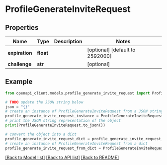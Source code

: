 # ProfileGenerateInviteRequest


## Properties

Name | Type | Description | Notes
------------ | ------------- | ------------- | -------------
**expiration** | **float** |  | [optional] [default to 2592000]
**challenge** | **str** |  | [optional] 

## Example

```python
from openapi_client.models.profile_generate_invite_request import ProfileGenerateInviteRequest

# TODO update the JSON string below
json = "{}"
# create an instance of ProfileGenerateInviteRequest from a JSON string
profile_generate_invite_request_instance = ProfileGenerateInviteRequest.from_json(json)
# print the JSON string representation of the object
print(ProfileGenerateInviteRequest.to_json())

# convert the object into a dict
profile_generate_invite_request_dict = profile_generate_invite_request_instance.to_dict()
# create an instance of ProfileGenerateInviteRequest from a dict
profile_generate_invite_request_from_dict = ProfileGenerateInviteRequest.from_dict(profile_generate_invite_request_dict)
```
[[Back to Model list]](../README.md#documentation-for-models) [[Back to API list]](../README.md#documentation-for-api-endpoints) [[Back to README]](../README.md)


